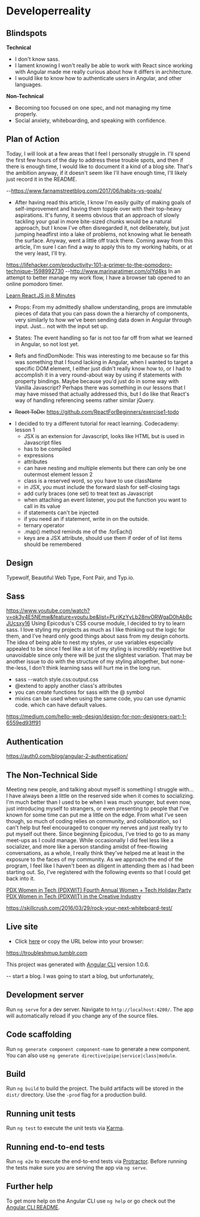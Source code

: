 # Developerreality

## Blindspots
**Technical**
* I don't know sass.
* I lament knowing I won't really be able to work with React since working with Angular made me really curious about how it differs in architecture.
* I would like to know how to authenticate users in Angular, and other languages.

**Non-Technical**
* Becoming too focused on one spec, and not managing my time properly.
* Social anxiety, whiteboarding, and speaking with confidence.



## Plan of Action
Today, I will look at a few areas that I feel I personally struggle in. I'll spend the first few hours of the day to address these trouble spots, and then if there is enough time, I would like to document it a kind of a blog site. That's the ambition anyway, if it doesn't seem like I'll have enough time, I'll likely just record it in the README.


--https://www.farnamstreetblog.com/2017/06/habits-vs-goals/
- After having read this article, I know I'm easily guilty of making goals of self-improvement and having them topple over with their top-heavy aspirations. It's funny, it seems obvious that an approach of slowly tackling your goal in more bite-sized chunks would be a natural approach, but I know I've often disregarded it, not deliberately, but just jumping headfirst into a lake of problems, not knowing what lie beneath the surface. Anyway, went a little off track there. Coming away from this article, I'm sure I can find a way to apply this to my working habits, or at the very least, I'll try.

https://lifehacker.com/productivity-101-a-primer-to-the-pomodoro-technique-1598992730
--http://www.marinaratimer.com/olYd4ks
In an attempt to better manage my work flow, I have a browser tab opened to an online pomodoro timer.


[Learn React.JS in 8 Minutes](https://medium.com/learning-new-stuff/learn-react-js-in-7-min-92a1ef023003)
- Props: From my admittedly shallow understanding, props are immutable pieces of data that you can pass down the a hierarchy of components, very similarly to how we've been sending data down in Angular through input. Just... not with the input set up.
- States: The event handling so far is not too far off from what we learned in Angular, so not lost yet.
- Refs and findDomNode: This was interesting to me because so far this was something that I found lacking in Angular, when I wanted to target a specific DOM element, I either just didn't really know how to, or I had to accomplish it in a very round-about way by using if statements with property bindings. Maybe because you'd just do in some way with Vanilla Javascript? Perhaps there was something in our lessons that I may have missed that actually addressed this, but I do like that React's way of handling referencing seems rather similar jQuery.

- ~~React ToDo:~~
https://github.com/ReactForBeginners/exercise1-todo

* I decided to try a different tutorial for react learning.
Codecademy: lesson 1
  * JSX is an extension for Javascript, looks like HTML but is used in Javascript files
  * has to be compiled
  * expressions
  * attributes
  * can have nesting and multiple elements but there can only be one outermost element
  lesson 2
  * class is a reserved word, so you have to use className
  * in JSX, you must include the forward slash for self-closing tags
  * add curly braces (one set) to treat text as Javascript
  * when attaching an event listener, you put the function you want to call in its value
  * if statements can't be injected
  * if you need an if statement, write in on the outside.
  * ternary operator
  * .map() method reminds me of the .forEach()
  * keys are a JSX attribute, should use them if order of of list items should be remembered


## Design
 Typewolf, Beautiful Web Type, Font Pair, and Typ.io.
## Sass
https://www.youtube.com/watch?v=ok3y4E5NEmw&feature=youtu.be&list=PLriKzYyLb28nvORWgaD0hAbBcJUcsxy16
Using Epicodus's CSS course module, I decided to try to learn sass. I love styling my projects as much as I like thinking out the logic for them, and I've heard only good things about sass from my design cohorts. The idea of being able to nest my styles, or use variables especially appealed to be since I feel like a lot of my styling is incredibly repetitive but unavoidable since only there will be just the slightest variation. That may be another issue to do with the structure of my styling altogether, but none-the-less, I don't think learning sass will hurt me in the long run.

* sass --watch style.css:output.css
* @extend to apply another class's attributes
* you can create functions for sass with the @ symbol
* mixins can be used when using the same code, you can use dynamic code. which can have default values.

 https://medium.com/hello-web-design/design-for-non-designers-part-1-6559ed93ff91

## Authentication
https://auth0.com/blog/angular-2-authentication/

## The Non-Technical Side
Meeting new people, and talking about myself is something I struggle with... I have always been a little on the reserved side when it comes to socializing. I'm much better than I used to be when I was much younger, but even now, just introducing myself to strangers, or even presenting to people that I've known for some time can put me a little on the edge. From what I've seen though, so much of coding relies on community, and collaboration, so I can't help but feel encouraged to conquer my nerves and just really try to put myself out there. Since beginning Epicodus, I've tried to go to as many meet-ups as I could manage. While occasionally I did feel less like a socializer, and more like a person standing amidst of free-flowing conversations, as a whole, I really think they've helped me at least in the exposure to the faces of my community. As we approach the end of the program, I feel like I haven't been as diligent in attending them as I had been starting out. So, I've registered with the following events so that I could get back into it.

[PDX Women in Tech (PDXWIT) Fourth Annual Women + Tech Holiday Party](http://calagator.org/events/1250472834)
[PDX Women in Tech (PDXWIT) in the Creative Industry](https://www.eventbrite.com/e/pdx-women-in-tech-pdxwit-in-the-creative-industry-tickets-39661255884)

https://skillcrush.com/2016/03/29/rock-your-next-whiteboard-test/


## Live site
* Click [here](https://troubleshmup.tumblr.com) or copy the URL below into your browser:

https://troubleshmup.tumblr.com




This project was generated with [Angular CLI](https://github.com/angular/angular-cli) version 1.0.6.

-- start a blog. I was going to start a blog, but unfortunately,

## Development server

Run `ng serve` for a dev server. Navigate to `http://localhost:4200/`. The app will automatically reload if you change any of the source files.

## Code scaffolding

Run `ng generate component component-name` to generate a new component. You can also use `ng generate directive|pipe|service|class|module`.

## Build

Run `ng build` to build the project. The build artifacts will be stored in the `dist/` directory. Use the `-prod` flag for a production build.

## Running unit tests

Run `ng test` to execute the unit tests via [Karma](https://karma-runner.github.io).

## Running end-to-end tests

Run `ng e2e` to execute the end-to-end tests via [Protractor](http://www.protractortest.org/).
Before running the tests make sure you are serving the app via `ng serve`.

## Further help

To get more help on the Angular CLI use `ng help` or go check out the [Angular CLI README](https://github.com/angular/angular-cli/blob/master/README.md).
